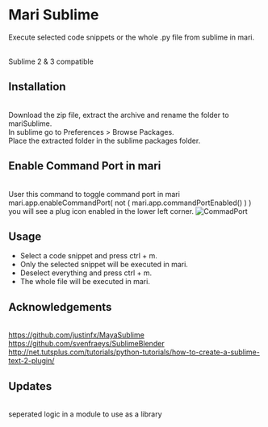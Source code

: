 # Mari Sublime #
Execute selected code snippets or the whole .py file from sublime in mari.

<br> Sublime 2 & 3 compatible

## Installation ##
<br> Download the zip file, extract the archive and rename the folder to mariSublime.
<br> In sublime go to Preferences > Browse Packages.
<br> Place the extracted folder in the sublime packages folder.

## Enable Command Port in mari ##
<br> User this command to toggle command port in mari
<br> mari.app.enableCommandPort( not ( mari.app.commandPortEnabled() ) )
<br> you will see a plug icon enabled in the lower left corner.   ![CommadPort](/../master/examples/CommandPort.16x16.png?raw=true "CommandPort icon")

## Usage ##
* Select a code snippet and press ctrl + m. 
* Only the selected snippet will be executed in mari.
* Deselect everything and press ctrl + m.
* The whole file will be executed in mari. 

## Acknowledgements ##
<br> https://github.com/justinfx/MayaSublime
<br> https://github.com/svenfraeys/SublimeBlender
<br> http://net.tutsplus.com/tutorials/python-tutorials/how-to-create-a-sublime-text-2-plugin/

## Updates ##
<br> seperated logic in a module to use as a library
